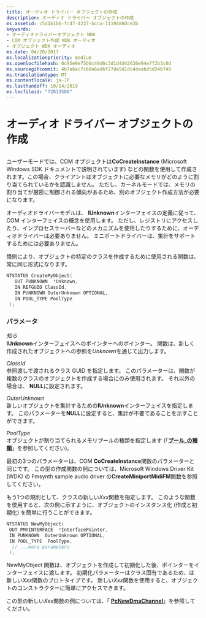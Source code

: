 ```yaml
---
title: オーディオ ドライバー オブジェクトの作成
description: オーディオ ドライバー オブジェクトの作成
ms.assetid: c5d1b1b6-fc47-4227-bcca-1119488dce3b
keywords:
- オーディオドライバーオブジェクト WDK
- COM オブジェクト作成 WDK オーディオ
- オブジェクト WDK オーディオ
ms.date: 04/20/2017
ms.localizationpriority: medium
ms.openlocfilehash: 0c95e9e75b0c49d6c3d1d4d42636e94e7f2b3c0d
ms.sourcegitcommit: 4b7a6ac7c68e6ad6f27da5d1dc4deabd5d34b748
ms.translationtype: MT
ms.contentlocale: ja-JP
ms.lasthandoff: 10/24/2019
ms.locfileid: "72833586"
---
```

# <a name="creating-audio-driver-objects"></a>オーディオ ドライバー オブジェクトの作成


## <span id="creating_audio_driver_objects"></span><span id="CREATING_AUDIO_DRIVER_OBJECTS"></span>


ユーザーモードでは、COM オブジェクトは**CoCreateInstance** (Microsoft Windows SDK ドキュメントで説明されています) などの関数を使用して作成されます。この場合、クライアントはオブジェクトに必要なメモリがどのように割り当てられているかを認識しません。 ただし、カーネルモードでは、メモリの割り当てが厳密に制御される傾向があるため、別のオブジェクト作成方法が必要になります。

オーディオドライバーモデルは、 **IUnknown**インターフェイスの定義に従って、COM インターフェイスの概念を使用します。 ただし、レジストリにアクセスしたり、インプロセスサーバーなどのメカニズムを使用したりするために、オーディオドライバーは必要ありません。 ミニポートドライバーは、集計をサポートするためには必要ありません。

慣例により、オブジェクトの特定のクラスを作成するために使用される関数は、常に同じ形式になります。

```cpp
NTSTATUS CreateMyObject(
   OUT PUNKNOWN  *Unknown,
   IN REFGUID ClassId,
   IN PUNKNOWN OuterUnknown OPTIONAL,
   IN POOL_TYPE PoolType
 );
```

### <a name="span-idparametersspanspan-idparametersspanparameters"></a><span id="parameters"></span><span id="PARAMETERS"></span>パラメータ

<span id="Unknown"></span><span id="unknown"></span><span id="UNKNOWN"></span>*知ら*  
**IUnknown**インターフェイスへのポインターへのポインター。 関数は、新しく作成されたオブジェクトへの参照を*Unknown*を通じて出力します。

<span id="ClassId"></span><span id="classid"></span><span id="CLASSID"></span>*ClassId*  
参照渡しで渡されるクラス GUID を指定します。 このパラメーターは、関数が複数のクラスのオブジェクトを作成する場合にのみ使用されます。 それ以外の場合は、 **NULL**に設定されます。

<span id="OuterUnknown"></span><span id="outerunknown"></span><span id="OUTERUNKNOWN"></span>*OuterUnknown*  
新しいオブジェクトを集計するための**IUnknown**インターフェイスを指定します。 このパラメーターを**NULL**に設定すると、集計が不要であることを示すことができます。

<span id="PoolType"></span><span id="pooltype"></span><span id="POOLTYPE"></span>*PoolType*  
オブジェクトが割り当てられるメモリプールの種類を指定します (「[**プール\_の種類**](https://docs.microsoft.com/windows-hardware/drivers/ddi/wdm/ne-wdm-_pool_type)」を参照してください)。

最初の3つのパラメーターは、COM **CoCreateInstance**関数のパラメーターと同じです。 この型の作成関数の例については、Microsoft Windows Driver Kit (WDK) の Fmsynth sample audio driver の**CreateMiniportMidiFM**関数を参照してください。

もう1つの規則として、クラスの新しい*Xxx*関数を指定します。 このような関数を使用すると、次の例に示すように、オブジェクトのインスタンス化 (作成と初期化) を簡単に行うことができます。

```cpp
NTSTATUS NewMyObject(
 OUT PMYINTERFACE  *InterfacePointer,
 IN PUNKNOWN  OuterUnknown OPTIONAL,
 IN POOL_TYPE  PoolType,
  // ...more parameters
 );
```

NewMyObject 関数は、オブジェクトを作成して初期化した後、ポインターをインターフェイスに渡します。 初期化パラメーターはクラス固有であるため、は新しい*Xxx*関数のプロトタイプです。 新しい*Xxx*関数を使用すると、オブジェクトのコンストラクターに簡単にアクセスできます。

この型の新しい*Xxx*関数の例については、「 [**PcNewDmaChannel**](https://docs.microsoft.com/windows-hardware/drivers/ddi/portcls/nf-portcls-pcnewdmachannel)」を参照してください。

 

 




